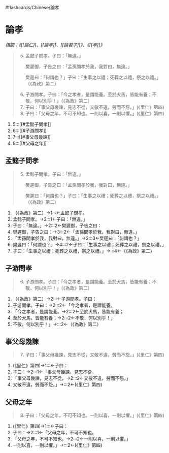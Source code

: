 #flashcards/Chinese/論孝

# 論孝
_相關：《[[論仁]]、[[論孝]]、[[論君子]]》、《[[孝]]》_

> 5. 孟懿子問孝。子曰：「無違。」<p/>樊遲御，子告之曰：「孟孫問孝於我，我對曰，無違。」<p/>樊遲曰：「何謂也？」子曰：「生事之以禮；死葬之以禮，祭之以禮。」（《為政》第二）
> 6. 子游問孝。子曰：「今之孝者，是謂能養。至於犬馬，皆能有養；不敬，何以別乎！」（《為政》第二）
> 7. 子曰：「事父母幾諫，見志不從，又敬不違，勞而不怨。」(《里仁》第四)
> 8. 子曰：「父母之年，不可不知也。一則以喜，一則以懼。」(《里仁》第四)
1. 5:::[[#孟懿子問孝]]
2. 6:::[[#子游問孝]]
3. 7:::[[#事父母幾諫]]
4. 8:::[[#父母之年]]

## 孟懿子問孝
> 5. 孟懿子問孝。子曰：「無違。」<p/>樊遲御，子告之曰：「孟孫問孝於我，我對曰，無違。」<p/>樊遲曰：「何謂也？」子曰：「生事之以禮；死葬之以禮，祭之以禮。」（《為政》第二）
1. （《為政》第二）→1:::←孟懿子問孝。
2. 孟懿子問孝。→2:::1←子曰：「無違。」
3. 子曰：「無違。」→2:::2←樊遲御，子告之曰：
4. 樊遲御，子告之曰：→3:::2←「孟孫問孝於我，我對曰，無違。」
5. 「孟孫問孝於我，我對曰，無違。」→2:::3←樊遲曰：「何謂也？」
6. 樊遲曰：「何謂也？」→4:::2←子曰：「生事之以禮；死葬之以禮，祭之以禮。」
7. 子曰：「生事之以禮；死葬之以禮，祭之以禮。」→:::4←（《為政》第二）

## 子游問孝
> 6. 子游問孝。子曰：「今之孝者，是謂能養。至於犬馬，皆能有養；不敬，何以別乎！」（《為政》第二）
1. （《為政》第二）→2:::←子游問孝。子曰：
2. 子游問孝。子曰：→2:::2←「今之孝者，是謂能養。
3. 「今之孝者，是謂能養。→2:::2←至於犬馬，皆能有養；
4. 至於犬馬，皆能有養；→2:::2←不敬，何以別乎！」
5. 不敬，何以別乎！」→:::2←（《為政》第二）

## 事父母幾諫
> 7. 子曰：「事父母幾諫，見志不從，又敬不違，勞而不怨。」(《里仁》第四)
1. (《里仁》第四)→1:::←子曰：
2. 子曰：→2:::1←「事父母幾諫，見志不從，
3. 「事父母幾諫，見志不從，→2:::2←又敬不違，勞而不怨。」
5. 又敬不違，勞而不怨。」→:::2←(《里仁》第四)

## 父母之年
> 8. 子曰：「父母之年，不可不知也。一則以喜，一則以懼。」(《里仁》第四)
1. (《里仁》第四)→1:::←子曰：
2. 子曰：→2:::1←「父母之年，不可不知也。
3. 「父母之年，不可不知也。→2:::2←一則以喜，一則以懼。」
4. 一則以喜，一則以懼。」→:::2←(《里仁》第四)

